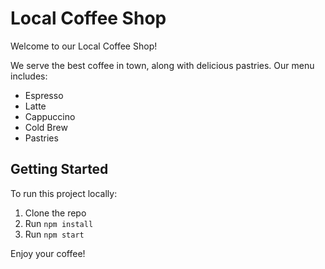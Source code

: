 # Local Coffee Shop

Welcome to our Local Coffee Shop!

We serve the best coffee in town, along with delicious pastries. Our menu includes:
- Espresso
- Latte
- Cappuccino
- Cold Brew
- Pastries

## Getting Started

To run this project locally:
1. Clone the repo
2. Run `npm install`
3. Run `npm start`

Enjoy your coffee!
